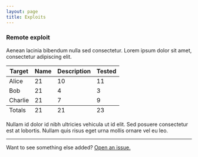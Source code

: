 ```yaml
---
layout: page
title: Exploits
---
```


### Remote exploit

Aenean lacinia bibendum nulla sed consectetur. Lorem ipsum dolor sit amet, consectetur adipiscing elit.

<table>
  <thead>
    <tr>
      <th>Target</th>
      <th>Name</th>
      <th>Description</th>
      <th>Tested</th>
    </tr>
  </thead>
  <tfoot>
    <tr>
      <td>Totals</td>
      <td>21</td>
      <td>21</td>
      <td>23</td>
    </tr>
  </tfoot>
  <tbody>
    <tr>
      <td>Alice</td>
      <td>21</td>
      <td>10</td>
      <td>11</td>
    </tr>
    <tr>
      <td>Bob</td>
      <td>21</td>
      <td>4</td>
      <td>3</td>
    </tr>
    <tr>
      <td>Charlie</td>
      <td>21</td>
      <td>7</td>
      <td>9</td>
    </tr>
  </tbody>
</table>

Nullam id dolor id nibh ultricies vehicula ut id elit. Sed posuere consectetur est at lobortis. Nullam quis risus eget urna mollis ornare vel eu leo.

-----

Want to see something else added? <a href="https://github.com/poole/poole/issues/new">Open an issue.</a>
